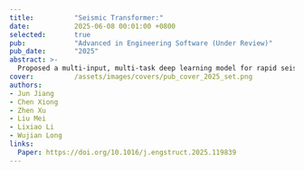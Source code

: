 ```yaml
---
title:          "Seismic Transformer:"
date:           2025-06-08 00:01:00 +0800
selected:       true
pub:            "Advanced in Engineering Software (Under Review)"
pub_date:       "2025"
abstract: >-
  Proposed a multi-input, multi-task deep learning model for rapid seismic analyses of regional buildings, called Seismic Transformer (SeT). SeT achieves 92% accury in damage states classification and less than 9% MSE in dynamic response regression, can perform seismic analyses for 3,000 buildings within 3 seconds.
cover:          /assets/images/covers/pub_cover_2025_set.png
authors:
- Jun Jiang
- Chen Xiong
- Zhen Xu
- Liu Mei
- Lixiao Li
- Wujian Long
links:
  Paper: https://doi.org/10.1016/j.engstruct.2025.119839
---
```

